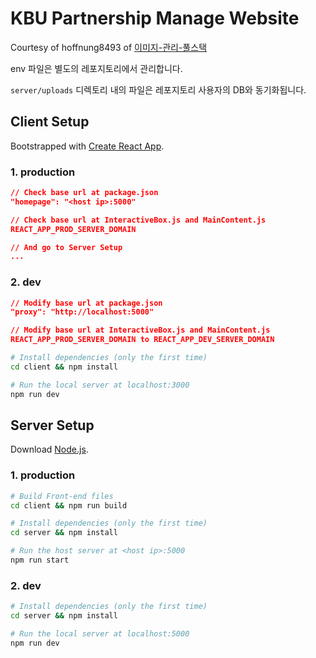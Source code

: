 # KBU Partnership Manage Website

Courtesy of hoffnung8493 of [이미지-관리-풀스택](https://www.inflearn.com/course/%EC%9D%B4%EB%AF%B8%EC%A7%80-%EA%B4%80%EB%A6%AC-%ED%92%80%EC%8A%A4%ED%83%9D#curriculum)

env 파일은 별도의 레포지토리에서 관리합니다.

`server/uploads` 디렉토리 내의 파일은 레포지토리 사용자의 DB와 동기화됩니다.


## Client Setup

Bootstrapped with [Create React App](https://github.com/facebook/create-react-app).

### 1. production

```json
// Check base url at package.json
"homepage": "<host ip>:5000"

// Check base url at InteractiveBox.js and MainContent.js
REACT_APP_PROD_SERVER_DOMAIN

// And go to Server Setup
...
```


### 2. dev

```json
// Modify base url at package.json
"proxy": "http://localhost:5000"

// Modify base url at InteractiveBox.js and MainContent.js
REACT_APP_PROD_SERVER_DOMAIN to REACT_APP_DEV_SERVER_DOMAIN
```

```bash
# Install dependencies (only the first time)
cd client && npm install

# Run the local server at localhost:3000
npm run dev
```

## Server Setup

Download [Node.js](https://nodejs.org/en/download/).

### 1. production

```bash
# Build Front-end files
cd client && npm run build

# Install dependencies (only the first time)
cd server && npm install

# Run the host server at <host ip>:5000
npm run start
```

### 2. dev

```bash
# Install dependencies (only the first time)
cd server && npm install

# Run the local server at localhost:5000
npm run dev
```
